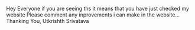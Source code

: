 Hey Everyone if you are seeing ths it means that you have just checked my website
Please comment any inprovements i can make in the website...
  Thanking You,
  Utkrishth Srivatava
